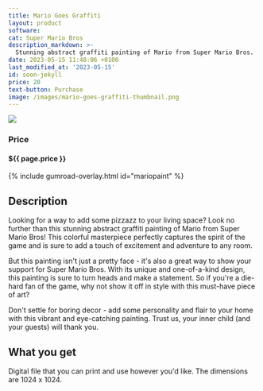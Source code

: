 ```yaml
---
title: Mario Goes Graffiti
layout: product
software: 
cat: Super Mario Bros
description_markdown: >-
  Stunning abstract graffiti painting of Mario from Super Mario Bros.
date: 2023-05-15 11:48:06 +0100
last_modified_at: '2023-05-15'
id: soon-jekyll
price: 20
text-button: Purchase
image: /images/mario-goes-graffiti-thumbnail.png
---
```

<a href="https://wooley.gumroad.com/l/mariopaint" class="no-underline pv2 grow db"><img class="w-100" src="{{site.baseurl}}/images/mario-goes-graffiti-mock.png"></a>

### Price
<h4 itemprop="priceCurrency" content="USD">$<span itemprop="price" content="{{ page.price }}">{{ page.price }}</span></h4>

{% include gumroad-overlay.html id="mariopaint" %}

## Description
Looking for a way to add some pizzazz to your living space? Look no further than this stunning abstract graffiti painting of Mario from Super Mario Bros! This colorful masterpiece perfectly captures the spirit of the game and is sure to add a touch of excitement and adventure to any room.

But this painting isn't just a pretty face - it's also a great way to show your support for Super Mario Bros. With its unique and one-of-a-kind design, this painting is sure to turn heads and make a statement. So if you're a die-hard fan of the game, why not show it off in style with this must-have piece of art?

Don't settle for boring decor - add some personality and flair to your home with this vibrant and eye-catching painting. Trust us, your inner child (and your guests) will thank you.

## What you get

Digital file that you can print and use however you'd like. The dimensions are 1024 x 1024.